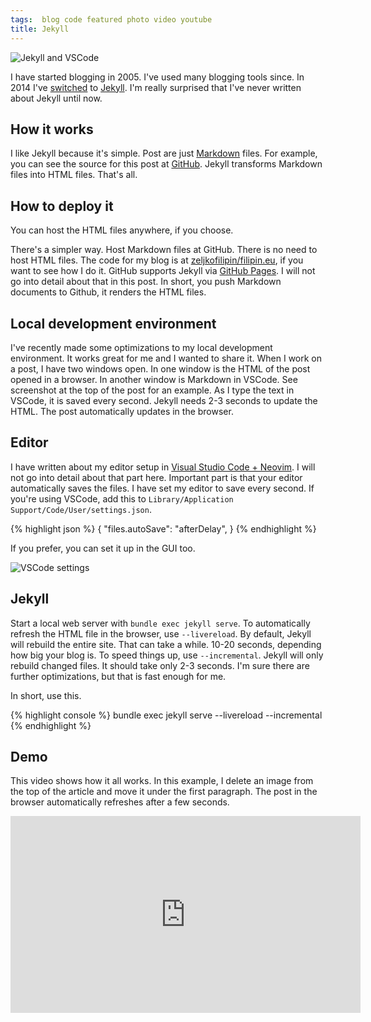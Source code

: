```yaml
---
tags:  blog code featured photo video youtube
title: Jekyll
---
```

![Jekyll and VSCode](assets/jekyll/jekyll-vscode.png "Jekyll and VSCode")

I have started blogging in 2005. I've used many blogging tools since. In 2014 I've [switched](https://github.com/zeljkofilipin/filipin.eu/commit/352e8b3b77d28375261011fb16fff52e38b20919) to [Jekyll](https://jekyllrb.com/). I'm really surprised that I've never written about Jekyll until now.

## How it works

I like Jekyll because it's simple. Post are just [Markdown](https://en.wikipedia.org/wiki/Markdown) files. For example, you can see the source for this post at [GitHub](https://github.com/zeljkofilipin/filipin.eu/blob/master/_posts/2020/2020-12-18-jekyll.md). Jekyll transforms Markdown files into HTML files. That's all.

## How to deploy it

You can host the HTML files anywhere, if you choose.

There's a simpler way. Host Markdown files at GitHub. There is no need to host HTML files. The code for my blog is at [zeljkofilipin/filipin.eu](https://github.com/zeljkofilipin/filipin.eu), if you want to see how I do it. GitHub supports Jekyll via [GitHub Pages](https://jekyllrb.com/docs/github-pages/). I will not go into detail about that in this post. In short, you push Markdown documents to Github, it renders the HTML files.

## Local development environment

I've recently made some optimizations to my local development environment. It works great for me and I wanted to share it. When I work on a post, I have two windows open. In one window is the HTML of the post opened in a browser. In another window is Markdown in VSCode. See screenshot at the top of the post for an example. As I type the text in VSCode, it is saved every second. Jekyll needs 2-3 seconds to update the HTML. The post automatically updates in the browser.

## Editor

 I have written about my editor setup in [Visual Studio Code + Neovim](/vscode-neovim). I will not go into detail about that part here. Important part is that your editor automatically saves the files. I have set my editor to save every second. If you're using VSCode, add this to `Library/Application Support/Code/User/settings.json`.

{% highlight json %}
{
  "files.autoSave": "afterDelay",
}
{% endhighlight %}

If you prefer, you can set it up in the GUI too.

![VSCode settings](assets/jekyll/vscode-settings.png "VSCode settings")

## Jekyll

Start a local web server with `bundle exec jekyll serve`. To automatically refresh the HTML file in the browser, use `--livereload`. By default, Jekyll will rebuild the entire site. That can take a while. 10-20 seconds, depending how big your blog is. To speed things up, use `--incremental`. Jekyll will only rebuild changed files. It should take only 2-3 seconds. I'm sure there are further optimizations, but that is fast enough for me.

In short, use this.

{% highlight console %}
bundle exec jekyll serve --livereload --incremental
{% endhighlight %}

## Demo

This video shows how it all works. In this example, I delete an image from the top of the article and move it under the first paragraph. The post in the browser automatically refreshes after a few seconds.

<iframe width="560" height="315" src="https://www.youtube.com/embed/ZjKcKd0fpcw" frameborder="0" allow="accelerometer; autoplay; clipboard-write; encrypted-media; gyroscope; picture-in-picture" allowfullscreen></iframe>
